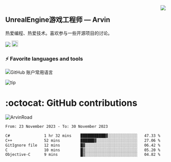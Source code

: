 <img align="right" src="https://count.getloli.com/get/@:ArvinRoad?theme=rule34">

## UnrealEngine游戏工程师 — Arvin

热爱编程、热爱技术。喜欢参与一些开源项目的讨论。

![](https://visitor-badge.glitch.me/badge?page_id=ArvinRoad.ArvinRoad)
[<img alt="github" src="https://img.shields.io/badge/github-ArvinRoad-8da0cb?style=for-the-badge&labelColor=555555&logo=github" height="20">](https://github.com/ArvinRoad)

### ⚡ Favorite languages and tools
![GitHub 账户常用语言](https://github-stats.ubrong.com/api/top-langs/?username=ArvinRoad&layout=compact&theme=tokyonight)

![tip](https://badgen.net/badge/C++/UE/orange?icon=bitcoin-lightning)

# :octocat: GitHub contributions

<img src="https://github-readme-stats.vercel.app/api?username=ArvinRoad&show_icons=true&count_private=true&theme=algolia" alt="ArvinRoad" />

<!--START_SECTION:waka-->

```txt
From: 23 November 2023 - To: 30 November 2023

C#               1 hr 32 mins    ███████████▓░░░░░░░░░░░░░   47.33 %
C++              52 mins         ██████▓░░░░░░░░░░░░░░░░░░   27.06 %
GitIgnore file   12 mins         █▓░░░░░░░░░░░░░░░░░░░░░░░   06.42 %
C                10 mins         █▒░░░░░░░░░░░░░░░░░░░░░░░   05.20 %
Objective-C      9 mins          █▒░░░░░░░░░░░░░░░░░░░░░░░   04.82 %
```

<!--END_SECTION:waka-->
